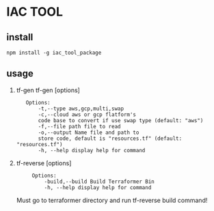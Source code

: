 # IAC TOOL

## install
	npm install -g iac_tool_package
## usage

 1.  tf-gen
		 tf-gen [options]

			Options:
				-t,--type aws,gcp,multi,swap
				-c,--cloud aws or gcp flatform's
				code base to convert if use swap type (default: "aws")
				-f,--file path file to read
				-o,--output Name file and path to
				store code, default is "resources.tf" (default: "resources.tf")
				-h, --help display help for command

2. tf-reverse [options]

			Options: 
				-build,--build Build Terraformer Bin
				-h, --help display help for command
			
	Must go to terraformer directory and run tf-reverse build command!		